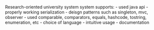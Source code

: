 Research-oriented university system
  system supports:
    - used java api
    - properly working serialization
    - deisgn patterns such as singleton, mvc, observer
    - used comparable, comparators, equals, hashcode, tostring, enumeration, etc
    - choice of language
    - intuitive usage
    - documentation
